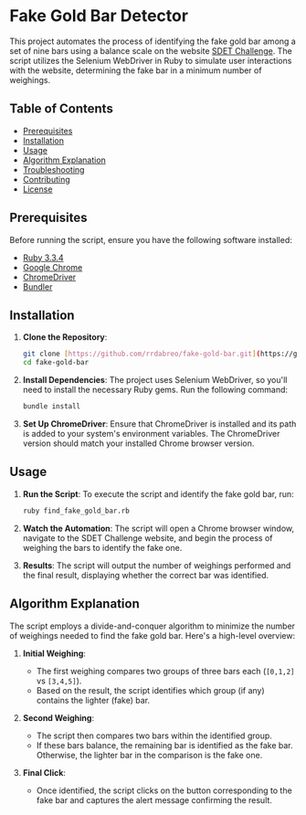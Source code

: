 # Fake Gold Bar Detector

This project automates the process of identifying the fake gold bar among a set of nine bars using a balance scale on the website [SDET Challenge](https://sdetchallenge.fetch.com/). The script utilizes the Selenium WebDriver in Ruby to simulate user interactions with the website, determining the fake bar in a minimum number of weighings.

## Table of Contents

- [Prerequisites](#prerequisites)
- [Installation](#installation)
- [Usage](#usage)
- [Algorithm Explanation](#algorithm-explanation)
- [Troubleshooting](#troubleshooting)
- [Contributing](#contributing)
- [License](#license)

## Prerequisites

Before running the script, ensure you have the following software installed:

- [Ruby 3.3.4](https://www.ruby-lang.org/en/downloads/)
- [Google Chrome](https://www.google.com/chrome/)
- [ChromeDriver](https://sites.google.com/chromium.org/driver/)
- [Bundler](https://bundler.io/)

## Installation

1. **Clone the Repository**:
    ```bash
    git clone [https://github.com/rrdabreo/fake-gold-bar.git](https://github.com/rrdabreo/find_fake_gold_bar)
    cd fake-gold-bar
    ```

2. **Install Dependencies**:
    The project uses Selenium WebDriver, so you'll need to install the necessary Ruby gems. Run the following command:
    ```bash
    bundle install
    ```

3. **Set Up ChromeDriver**:
    Ensure that ChromeDriver is installed and its path is added to your system's environment variables. The ChromeDriver version should match your installed Chrome browser version.

## Usage

1. **Run the Script**:
    To execute the script and identify the fake gold bar, run:
    ```bash
    ruby find_fake_gold_bar.rb
    ```

2. **Watch the Automation**:
    The script will open a Chrome browser window, navigate to the SDET Challenge website, and begin the process of weighing the bars to identify the fake one.

3. **Results**:
    The script will output the number of weighings performed and the final result, displaying whether the correct bar was identified.

## Algorithm Explanation

The script employs a divide-and-conquer algorithm to minimize the number of weighings needed to find the fake gold bar. Here's a high-level overview:

1. **Initial Weighing**:
    - The first weighing compares two groups of three bars each (`[0,1,2]` vs `[3,4,5]`).
    - Based on the result, the script identifies which group (if any) contains the lighter (fake) bar.

2. **Second Weighing**:
    - The script then compares two bars within the identified group.
    - If these bars balance, the remaining bar is identified as the fake bar. Otherwise, the lighter bar in the comparison is the fake one.

3. **Final Click**:
    - Once identified, the script clicks on the button corresponding to the fake bar and captures the alert message confirming the result.
